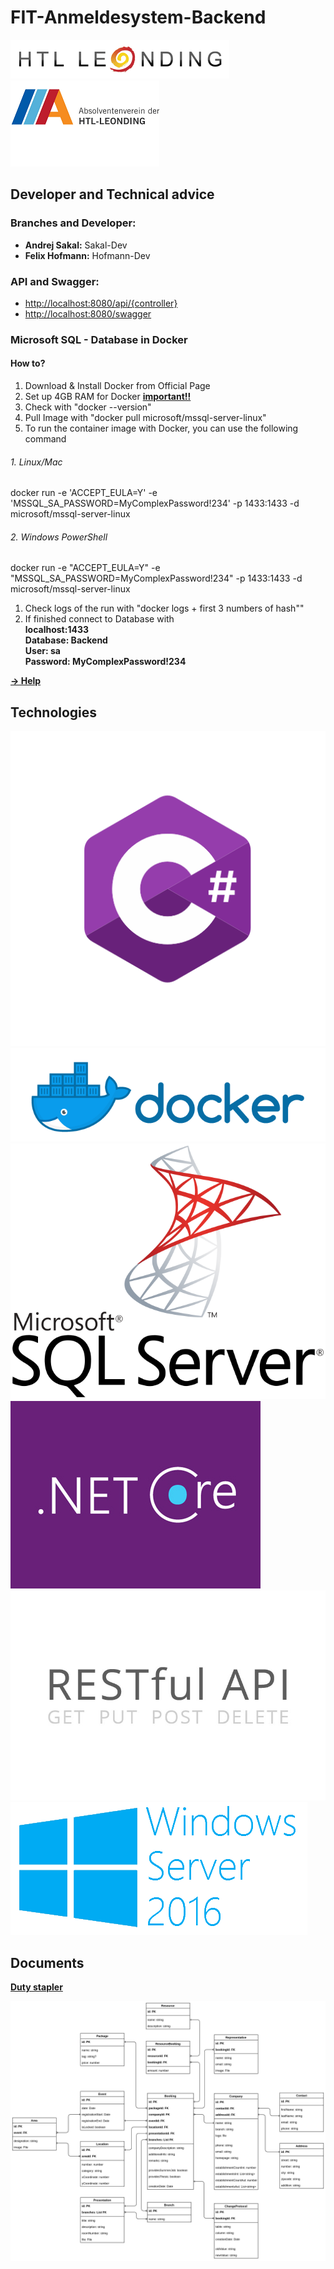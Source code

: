 # FIT-Anmeldesystem-Backend

![htlleondinglogo](./images/htlleondinglogo.png)
<br>
![absedv_logo](./images/absedv_logo.png)

## Developer and Technical advice

### Branches and Developer:

- <b>Andrej Sakal:</b> Sakal-Dev
- <b>Felix Hofmann:</b> Hofmann-Dev

### API and Swagger:

- [http://localhost:8080/api/{controller}](http://localhost:8080/api/{controller})
- [http://localhost:8080/swagger](http://localhost:8080/swagger)

### Microsoft SQL - Database in Docker

#### How to?

1. Download & Install Docker from Official Page
2. Set up 4GB RAM for Docker <b><u>important!!</u></b>
3. Check with "docker --version"
4. Pull Image with "docker pull microsoft/mssql-server-linux"
5. To run the container image with Docker, you can use the following command

###### 1. Linux/Mac <br>

docker run -e 'ACCEPT_EULA=Y' -e 'MSSQL_SA_PASSWORD=MyComplexPassword!234'  -p 1433:1433 -d microsoft/mssql-server-linux

###### 2. Windows PowerShell <br>

docker run -e "ACCEPT_EULA=Y" -e "MSSQL_SA_PASSWORD=MyComplexPassword!234" -p 1433:1433 -d microsoft/mssql-server-linux

1. Check logs of the run with "docker logs + first 3 numbers of hash""
2. If finished connect to Database with <br><b>localhost:1433</b> <br><b>Database: Backend<br><b>User: sa <br>Password: MyComplexPassword!234

<a href="https://docs.microsoft.com/en-us/sql/linux/quickstart-install-connect-docker">-> Help</a>



## Technologies

![csharp-e7b8fcd4ce](./images/csharp-e7b8fcd4ce.png)
![docker_twitter_share](./images/docker_twitter_share.png)
![mssql-server](./images/mssql-server.png)
![net-core-logo-proposal](./images/net-core-logo-proposal.jpg)
![restfulapi](./images/restfulapi.jpg)
![windows-server-2016](./images/windows-server-2016.png)

## Documents



<a href="https://www.dropbox.com/s/dvcypwakozlgwse/FITLOG_Pflichtenheft.docx?dl=0">Duty stapler</a>

![FIT_ERD](./images/FIT_ERD.png)
